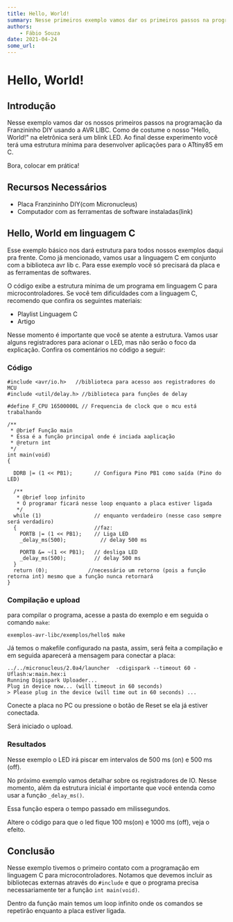 ```yaml
---
title: Hello, World!
summary: Nesse primeiros exemplo vamos dar os primeiros passos na programação da Franzininho DIY
authors:
    - Fábio Souza
date: 2021-04-24
some_url:
---
```

# Hello, World!

## Introdução

Nesse exemplo vamos dar os nossos primeiros passos na programação da Franzininho DIY usando a AVR LIBC.
Como de costume o nosso "Hello, World!" na eletrônica será um blink LED. Ao final desse experimento você terá uma estrutura mínima para desenvolver aplicações para o ATtiny85 em C.

Bora, colocar em prática!



## Recursos Necessários

- Placa Franzininho DIY(com Micronucleus)
- Computador com as ferramentas de software instaladas(link)


## Hello, World em linguagem C

Esse exemplo básico nos dará estrutura para todos nossos exemplos daqui pra frente. Como já mencionado, vamos usar a linguagem C em conjunto com a biblioteca avr lib c. Para esse exemplo você só precisará da placa e as ferramentas de softwares.

O código exibe a estrutura mínima de um programa em linguagem C para microcontroladores. Se você tem dificuldades com a linguagem C, recomendo que confira os seguintes materiais:
- Playlist Linguagem C
- Artigo

Nesse momento é importante que você se atente a estrutura. Vamos usar alguns registradores para acionar o LED, mas não serão o foco da explicação. Confira os comentários no código a seguir:


### Código

```
#include <avr/io.h>   //biblioteca para acesso aos registradores do MCU
#include <util/delay.h> //biblioteca para funções de delay

#define F_CPU 16500000L // Frequencia de clock que o mcu está trabalhando

/**
 * @brief Função main
 * Essa é a função principal onde é inciada aaplicação
 * @return int
 */
int main(void)
{

  DDRB |= (1 << PB1);   	// Configura Pino PB1 como saída (Pino do LED)

  /**
   * @brief loop infinito
   * O programar ficará nesse loop enquanto a placa estiver ligada
   */
  while (1)                 // enquanto verdadeiro (nesse caso sempre será verdadiro)
  {                         //faz:
    PORTB |= (1 << PB1);   	// Liga LED
    _delay_ms(500);      	  // delay 500 ms

    PORTB &= ~(1 << PB1);  	// desliga LED
    _delay_ms(500);      	// delay 500 ms
  }                                                
  return (0);             //necessário um retorno (pois a função retorna int) mesmo que a função nunca retornará                 
}
```

### Compilação e upload

para compilar o programa, acesse a pasta do exemplo e em seguida o comando  ```make```:

```
exemplos-avr-libc/exemplos/hello$ make
```

Já temos o makefile configurado na pasta, assim, será feita a compilação e em seguida aparecerá a mensagem para conectar a placa:

```
../../micronucleus/2.0a4/launcher  -cdigispark --timeout 60 -Uflash:w:main.hex:i
Running Digispark Uploader...
Plug in device now... (will timeout in 60 seconds)
> Please plug in the device (will time out in 60 seconds) ...
```

Conecte a placa no PC ou pressione o botão de Reset se ela já estiver conectada.

Será iniciado o upload.

### Resultados

Nesse exemplo o LED irá piscar em intervalos de 500 ms (on) e 500 ms (off).

No próximo exemplo vamos detalhar sobre os registradores de IO. Nesse momento, além da estrutura inicial é importante que você entenda como usar a função ```_delay_ms()```.

Essa função espera o tempo passado em milissegundos.

Altere o código para que o led fique 100 ms(on) e 1000 ms (off), veja o efeito.


## Conclusão

Nesse exemplo tivemos o primeiro contato com a programação em linguagem C para microcontroladores. Notamos que devemos incluir as bibliotecas externas através do ```#include``` e que o programa precisa necessariamente ter a função ```int main(void)```.

Dentro da função main temos um loop infinito onde os comandos se repetirão enquanto a placa estiver ligada.
